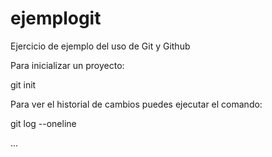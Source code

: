 ejemplogit
==========

Ejercicio de ejemplo del uso de Git y Github

Para inicializar un proyecto:

git init

Para ver el historial de cambios puedes ejecutar el comando:

git log --oneline

...